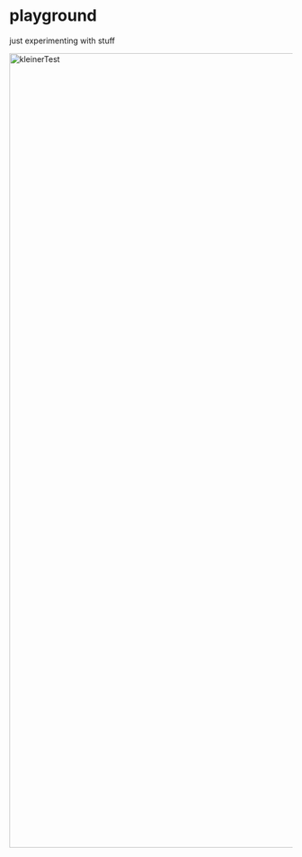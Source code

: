 # playground
 just experimenting with stuff
 
<img width="1412" alt="kleinerTest" src="https://github.com/MikudayoJP/playground/assets/154714123/796b48ea-2902-43eb-a60b-a9220a47b665">
